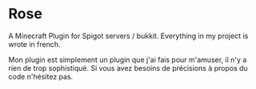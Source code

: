 # Rose
A Minecraft Plugin for Spigot servers / bukkit.
Everything in my project is wrote in french.

Mon plugin est simplement un plugin que j'ai fais pour m'amuser,
il n'y a rien de trop sophistiqué.
Si vous avez besoins de précisions à propos du code n'hésitez pas.

